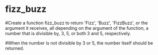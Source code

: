 # fizz_buzz
#Create a function fizz_buzz to return 'Fizz', 'Buzz', 'FizzBuzz', or the argument it receives, all depending on the argument of the function, a number that is divisible by, 3, 5, or both 3 and 5, respectively.

#When the number is not divisible by 3 or 5, the number itself should be returned.
